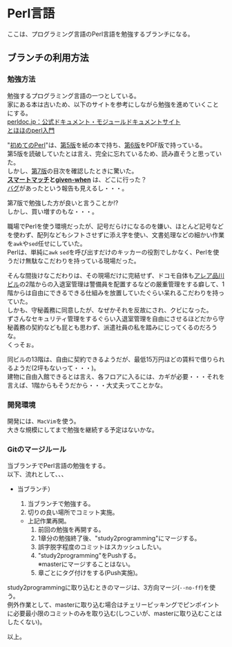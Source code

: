 # Perl言語
ここは、プログラミング言語のPerl言語を勉強するブランチになる。  

## ブランチの利用方法

### 勉強方法
勉強するプログラミング言語の一つとしている。  
家にある本は古いため、以下のサイトを参考にしながら勉強を進めていくことにする。  
[perldoc.jp：公式ドキュメント・モジュールドキュメントサイト](https://perldoc.jp)  
[とほほのperl入門](https://www.tohoho-web.com/wwwperl.htm)  

"[初めてのPerl](https://www.oreilly.co.jp/books/)"は、[第5版](https://www.oreilly.co.jp/books/9784873114279/)を紙の本で持ち、[第6版](https://www.oreilly.co.jp/books/9784873115672/)をPDF版で持っている。  
第5版を読破していたとは言え、完全に忘れているため、読み直そうと思っていた。  
しかし、[第7版](https://www.oreilly.co.jp/books/9784873118246/)の目次を確認したときに驚いた。  
**[スマートマッチ](https://perldoc.jp/docs/perl/5.10.0/perlsyn.pod#Smart32matching32in32detail)と[given-when](https://perldoc.jp/docs/perl/5.22.1/perlsyn.pod#Experimental32Details32on32given32and32when)**
は、どこに行った？  
[バグ](https://perldoc.jp/docs/perl/5.34.0/perlsyn.pod#Switch32Statements)があったという報告も見えるし・・・。  

第7版で勉強した方が良いと言うことか!?  
しかし、買い増すのもな・・・。  

職場でPerlを使う環境だったが、記号だらけになるのを嫌い、ほとんど記号などを使わず、配列などもシフトさせずに添え字を使い、文書処理などの細かい作業を`awk`や`sed`任せにしていた。  
Perlは、単純に`awk` `sed`を呼び出すだけのキッカーの役割でしかなく、Perlを使うだけ無駄なこだわりを持っている現場だった。  

そんな間抜けなこだわりは、その現場だけに完結せず、ドコモ自体も[アレア品川ビル](http://www.area-shinagawa.com/)の2階からの入退室管理は警備員を配置するなどの厳重管理をする癖して、1階からは自由にできるできる仕組みを放置していたぐらい呆れるこだわりを持っていた。  
しかも、守秘義務に同意したが、なぜかそれを反故にされ、クビになった。  
ずさんなセキュリティ管理をするぐらい入退室管理を自由にさせるほどだから守秘義務の契約なども屁とも思わず、派遣社員の私を踏みにじってくるのだろうな。  
くっそぉ。  

同ビルの13階は、自由に契約できるようだが、最低15万円ほどの賃料で借りられるようだ(2坪もないって・・・)。  
建物に自由入館できるとは言え、各フロアに入るには、カギが必要・・・それを言えば、1階からもそうだから・・・大丈夫ってことかな。  

### 開発環境
開発には、`MacVim`を使う。  
大きな規模にしてまで勉強を継続する予定はないかな。  

### Gitのマージルール
当ブランチでPerl言語の勉強をする。  
以下、流れとして、、、

* 当ブランチ）  
  1. 当ブランチで勉強する。  
  1. 切りの良い場所でコミット実施。  

  * 上記作業再開。  
    1. 前回の勉強を再開する。  
    1. 1章分の勉強終了後、"study2programming"にマージする。  
    1. 誤字脱字程度のコミットはスカッシュしたい。  
    1. "study2programming"をPushする。  
    ※masterにマージすることはない。  
    1. 章ごとにタグ付けをする(Push実施)。  

study2programmingに取り込むときのマージは、3方向マージ(`--no-ff`)を使う。  
例外作業として、masterに取り込む場合はチェリーピッキングでピンポイントに必要最小限のコミットのみを取り込む(しつこいが、masterに取り込むことはしたくない)。  

以上。

